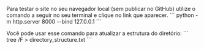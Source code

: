 Para testar o site no seu navegador local (sem publicar no GitHub) utilize o comando a seguir no seu terminal e clique no link que aparecer.
´´´
python -m http.server 8000 --bind 127.0.0.1
´´´

Você pode usar esse comando para atualizar a estrutura do diretório:
´´´
tree /F > directory_structure.txt
´´´
